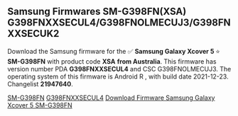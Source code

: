 <h2>Samsung Firmwares SM-G398FN(XSA) G398FNXXSECUL4/G398FNOLMECUJ3/G398FNXXSECUK2</h2>
Download the Samsung firmware for the ✅ <strong>Samsung Galaxy Xcover 5 </strong> ⭐ <strong>SM-G398FN</strong> with product code <strong>XSA</strong> <strong> from Australia</strong>. This firmware has version number PDA <strong>G398FNXXSECUL4</strong> and CSC G398FNOLMECUJ3. The operating system of this firmware is Android R , with build date 2021-12-23. Changelist <strong>21947640</strong>.

[SM-G398FN](https://samfirm.shop/samsung/model/SM-G398FN)
[G398FNXXSECUL4](https://samfirm.shop/samsung/pda/G398FNXXSECUL4)
[Download Firmware Samsung Galaxy Xcover 5 SM-G398FN](https://samfirm.shop/samsung/firmware/485062)
